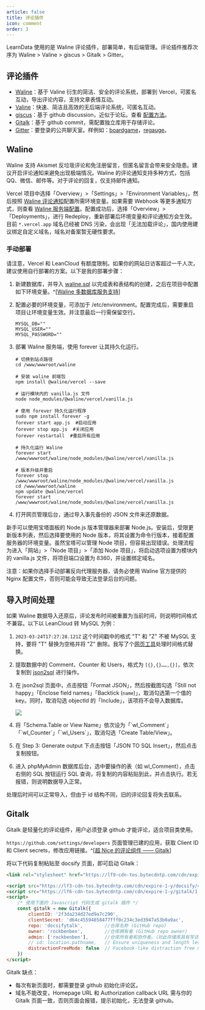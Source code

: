 ```yaml
---
article: false
title: 评论插件
icon: comment
order: 3
---
```


LearnData 使用的是 Waline 评论插件，部署简单，有后端管理。评论插件推荐次序为 Waline > Valine > giscus > Gitalk > Gitter。

## 评论插件

- [Waline](https://waline.js.org/guide/get-started.html)：基于 Valine 衍生的简洁、安全的评论系统，部署到 Vercel，可匿名互动，导出评论内容，支持文章表情互动。
- [Valine](https://github.com/xCss/Valine)：快速、简洁且高效的无后端评论系统，可匿名互动。
- [giscus](https://github.com/giscus/giscus)：基于 github discussion，近似于论坛。查看 [配置方法](https://blog.csdn.net/duninet/article/details/125280107)。
- [Gitalk](https://github.com/gitalk/gitalk)：基于 github commit，需配置独立库用于存储评论。
- [Gitter](https://gitter.im/)：要登录的公共聊天室。样例如：[boardgame](https://boardgame.io/documentation/#/)，[regauge](https://itchef.github.io/regauge/#/)。

## Waline

Waline 支持 Akismet 反垃圾评论和免注册留言，但匿名留言会带来安全隐患。建议开启评论通知来避免出现极端情况。Waline 的评论通知支持多种方式，包括 QQ、微信、邮件等。对于评论的回复，仅支持邮件通知。

Vercel 项目中选择「Overview」>「Settings」>「Environment Variables」，然后按照 [Waline 评论通知](https://waline.js.org/guide/server/notification.html)配置所需环境变量。如果需要 Webhook 等更多通知方式，则查看 [Waline 服务端配置](https://waline.js.org/reference/server.html)。配置成功后，选择「Overview」>「Deployments」，进行 Redeploy，重新部署后环境变量和评论通知方会生效。目前 `*.vercel.app` 域名已经被 DNS 污染，会出现「无法加载评论」，国内使用建议绑定自定义域名，域名对备案暂无硬性要求。

### 手动部署

请注意，Vercel 和 LeanCloud 有额度限制。如果你的网站日访客超过一千人次，建议使用自行部署的方案。以下是我的部署步骤：

1. 新建数据库，并导入 [waline.sql](https://github.com/walinejs/waline/blob/main/assets/waline.sql) 以完成表和表结构的创建，之后在项目中配置如下环境变量。^[[Waline 多数据库服务支持](https://waline.js.org/guide/database.html#mysql)]

2. 配置必要的环境变量，可添加于 /etc/environment。配置完成后，需要重启项目让环境变量生效。并注意最后一行需保留空行。

   ```shell
   MYSQL_DB=""
   MYSQL_USER=""
   MYSQL_PASSWORD=""
   ```

3. 部署 Waline 服务端，使用 forever 让其持久化运行。

   ```shell
   # 切换到站点路径
   cd /www/wwwroot/waline

   # 安装 waline 前端包
   npm install @waline/vercel --save

   # 运行模块内的 vanilla.js 文件
   node node_modules/@waline/vercel/vanilla.js

   # 使用 forever 持久化运行程序
   sudo npm install forever -g
   forever start app.js  #启动应用
   forever stop app.js  #关闭应用
   forever restartall  #重启所有应用

   # 持久化运行 Waline
   forever start /www/wwwroot/waline/node_modules/@waline/vercel/vanilla.js

   # 版本升级并重启
   forever stop /www/wwwroot/waline/node_modules/@waline/vercel/vanilla.js
   cd /www/wwwroot/waline
   npm update @waline/vercel
   forever start /www/wwwroot/waline/node_modules/@waline/vercel/vanilla.js
   ```

4. 打开网页管理后台，通过导入事先备份的 JSON 文件来还原数据。

新手可以使用宝塔面板的 Node.js 版本管理器来部署 Node.js。安装后，受限更新版本列表，然后选择要使用的 Node 版本，将其设置为命令行版本，接着配置服务器的环境变量。虽然宝塔可以管理 Node 项目，但容易出现错误。处理流程为进入「网站」>「Node 项目」>「添加 Node 项目」，将启动选项设置为模块内的 vanilla.js 文件，将项目端口设置为 8360，并设置绑定域名。

注意：如果你选择手动部署反向代理服务器，请务必使用 Waline 官方提供的 Nginx 配置文件，否则可能会导致无法登录后台的问题。

## 导入时间处理

如果 Waline 数据导入还原后，评论发布时间被重置为当前时间，则说明时间格式不兼容。以下以 LeanCloud 转 MySQL 为例：

1. `2023-03-24T17:27:28.121Z` 这个时间戳中的格式 "T" 和 "Z" 不被 MySQL 支持，要将 "T" 替换为空格并将 "Z" 删除。我写了个[网页工具](https://web-platform-dzhkey.stackblitz.io)处理时间格式替换。
2. 提取数据中的 Comment、Counter 和 Users，格式为 `[{},{}……,{}]`，依次复制到 [json2sql](https://www.convertjson.com/json-to-sql.htm#) 进行操作。
3. 在 json2sql 页面中，点击按钮「Format JSON」，然后按截图勾选「Still not happy」「Enclose field names」「Backtick (`name`)」，取消勾选第一个值的 key。同时，取消勾选 objectId 的「Include」，该项将不会导入数据库。

   ![](https://img.newzone.top/2023-03-24-16-52-57.png?imageMogr2/format/webp)

4. 将「Schema.Table or View Name」依次设为「\`wl_Comment\`」「\`wl_Counter\`」「\`wl_Users\`」，取消勾选「Create Table/View」。
5. 在 Step 3: Generate output 下点击按钮「JSON TO SQL Insert」，然后点击复制按钮。
6. 进入 phpMyAdmin 数据库后台，选中要操作的表（如 wl_Comment），点击右侧的 SQL 按钮运行 SQL 查询，将复制的内容粘贴到此，并点击执行。若无报错，则说明数据导入正常。

处理后时间可以正常导入，但由于 id 结构不同，旧的评论回复将失去联系。

## Gitalk

Gitalk 是轻量化的评论组件，用户必须登录 github 才能评论，适合项目类使用。

`https://github.com/settings/developers` 页面管理已建的应用，获取 Client ID 和 Client secrets，修改应用链接。^[[超 Nice 的评论组件 —— Gitalk](https://blog.csdn.net/qq_39052513/article/details/108291272)]

将以下代码复制粘贴至 docsify 页面，即可启动 Gitalk：

```HTML
<link rel="stylesheet" href="https://lf9-cdn-tos.bytecdntp.com/cdn/expire-1-y/gitalk/1.7.2/gitalk.min.css">

<script src="https://lf3-cdn-tos.bytecdntp.com/cdn/expire-1-y/docsify/4.12.2/plugins/gitalk.min.js"></script>
<script src="https://lf6-cdn-tos.bytecdntp.com/cdn/expire-1-y/gitalk/1.7.2/gitalk.min.js"></script>
<script>
    /* 使用下面的 Javascript 代码生成 gitalk 插件 */
    const gitalk = new Gitalk({
        clientID: '2f3da234d27ed9a7c290',
        clientSecret: 'd64c45594858477fff0c234c3ed3947a53b0a9ac',
        repo: 'docsifytalk',        //仓库名称 (GitHub repo)
        owner: 'rockbenben',        //仓库拥有者 (GitHub repo owner)
        admin: ['rockbenben'],      //仓库所有者和协作者。（对此存储库具有写访问权的用户）
        // id: location.pathname,   // Ensure uniqueness and length less than 50
        distractionFreeMode: false  // Facebook-like distraction free mode
    })
</script>
```

Gitalk 缺点：

- 每次有新页面时，都需要登录 github 初始化评论区。
- 域名不能改变，Homepage URL 和 Authorization callback URL 需与你的 Gitalk 页面一致，否则页面会报错，提示初始化，无法登录 github。
